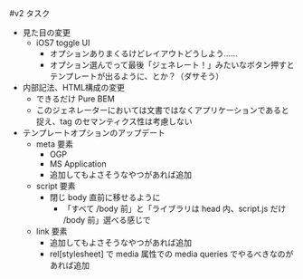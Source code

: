 #v2 タスク
+ 見た目の変更
	+ iOS7 toggle UI
		+ オプションありまくるけどレイアウトどうしよう……
		+ オプション選んでって最後「ジェネレート！」みたいなボタン押すとテンプレートが出るように、とか？（ダサそう）
+ 内部記法、HTML構成の変更
	+ できるだけ Pure BEM
	+ このジェネレーターにおいては文書ではなくアプリケーションであると捉え、tag のセマンティクス性は考慮しない
+ テンプレートオプションのアップデート
	+ meta 要素
		+ OGP
		+ MS Application
		+ 追加してもよさそうなやつがあれば追加
	+ script 要素
		+ 閉じ body 直前に移せるように
			+ 「すべて /body 前」と「ライブラリは head 内、script.js だけ /body 前」選べる感じで
	+ link 要素
		+ 追加してもよさそうなやつがあれば追加
		+ rel[stylesheet] で media 属性での media queries でやるべきなのがあれば追加